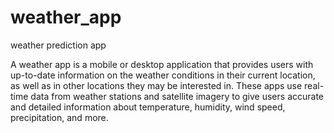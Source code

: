 # weather_app
weather prediction app 

A weather app is a mobile or desktop application that provides users with up-to-date information on the weather conditions in their current location, as well as in other locations they may be interested in. These apps use real-time data from weather stations and satellite imagery to give users accurate and detailed information about temperature, humidity, wind speed, precipitation, and more.
